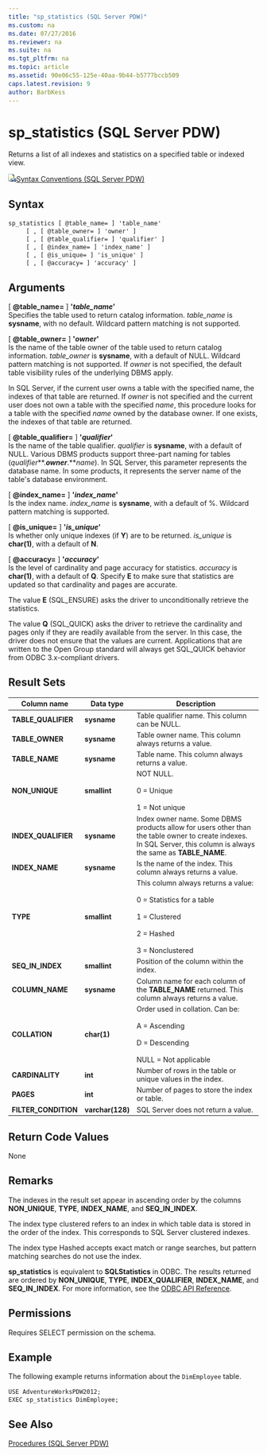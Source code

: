 ```yaml
---
title: "sp_statistics (SQL Server PDW)"
ms.custom: na
ms.date: 07/27/2016
ms.reviewer: na
ms.suite: na
ms.tgt_pltfrm: na
ms.topic: article
ms.assetid: 90e06c55-125e-40aa-9b44-b5777bccb509
caps.latest.revision: 9
author: BarbKess
---
```

# sp_statistics (SQL Server PDW)
Returns a list of all indexes and statistics on a specified table or indexed view.  
  
![Topic link icon](../sqlpdw/media/Topic_Link.gif "Topic_Link")[Syntax Conventions &#40;SQL Server PDW&#41;](../sqlpdw/syntax-conventions-sql-server-pdw.md)  
  
## Syntax  
  
```  
sp_statistics [ @table_name= ] 'table_name'  
     [ , [ @table_owner= ] 'owner' ]   
     [ , [ @table_qualifier= ] 'qualifier' ]   
     [ , [ @index_name= ] 'index_name' ]   
     [ , [ @is_unique= ] 'is_unique' ]  
     [ , [ @accuracy= ] 'accuracy' ]  
```  
  
## Arguments  
[ **@table_name=** ] **'***table_name***'**  
Specifies the table used to return catalog information. *table_name* is **sysname**, with no default. Wildcard pattern matching is not supported.  
  
[ **@table_owner=** ] **'***owner***'**  
Is the name of the table owner of the table used to return catalog information. *table_owner* is **sysname**, with a default of NULL. Wildcard pattern matching is not supported. If *owner* is not specified, the default table visibility rules of the underlying DBMS apply.  
  
In SQL Server, if the current user owns a table with the specified name, the indexes of that table are returned. If *owner* is not specified and the current user does not own a table with the specified *name*, this procedure looks for a table with the specified *name* owned by the database owner. If one exists, the indexes of that table are returned.  
  
[ **@table_qualifier=** ] **'***qualifier***'**  
Is the name of the table qualifier. *qualifier* is **sysname**, with a default of NULL. Various DBMS products support three-part naming for tables (*qualifier***.***owner***.***name*). In SQL Server, this parameter represents the database name. In some products, it represents the server name of the table's database environment.  
  
[ **@index_name=** ] **'***index_name***'**  
Is the index name. *index_name* is **sysname**, with a default of %. Wildcard pattern matching is supported.  
  
[ **@is_unique=** ] **'***is_unique***'**  
Is whether only unique indexes (if **Y**) are to be returned. *is_unique* is **char(1)**, with a default of **N**.  
  
[ **@accuracy=** ] **'***accuracy***'**  
Is the level of cardinality and page accuracy for statistics. *accuracy* is **char(1)**, with a default of **Q**. Specify **E** to make sure that statistics are updated so that cardinality and pages are accurate.  
  
The value **E** (SQL_ENSURE) asks the driver to unconditionally retrieve the statistics.  
  
The value **Q** (SQL_QUICK) asks the driver to retrieve the cardinality and pages only if they are readily available from the server. In this case, the driver does not ensure that the values are current. Applications that are written to the Open Group standard will always get SQL_QUICK behavior from ODBC 3.x-compliant drivers.  
  
## Result Sets  
  
|Column name|Data type|Description|  
|---------------|-------------|---------------|  
|**TABLE_QUALIFIER**|**sysname**|Table qualifier name. This column can be NULL.|  
|**TABLE_OWNER**|**sysname**|Table owner name. This column always returns a value.|  
|**TABLE_NAME**|**sysname**|Table name. This column always returns a value.|  
|**NON_UNIQUE**|**smallint**|NOT NULL.<br /><br />0 = Unique<br /><br />1 = Not unique|  
|**INDEX_QUALIFIER**|**sysname**|Index owner name. Some DBMS products allow for users other than the table owner to create indexes. In SQL Server, this column is always the same as **TABLE_NAME**.|  
|**INDEX_NAME**|**sysname**|Is the name of the index. This column always returns a value.|  
|**TYPE**|**smallint**|This column always returns a value:<br /><br />0 = Statistics for a table<br /><br />1 = Clustered<br /><br />2 = Hashed<br /><br />3 = Nonclustered|  
|**SEQ_IN_INDEX**|**smallint**|Position of the column within the index.|  
|**COLUMN_NAME**|**sysname**|Column name for each column of the **TABLE_NAME** returned. This column always returns a value.|  
|**COLLATION**|**char(1)**|Order used in collation. Can be:<br /><br />A = Ascending<br /><br />D = Descending<br /><br />NULL = Not applicable|  
|**CARDINALITY**|**int**|Number of rows in the table or unique values in the index.|  
|**PAGES**|**int**|Number of pages to store the index or table.|  
|**FILTER_CONDITION**|**varchar(128)**|SQL Server does not return a value.|  
  
## Return Code Values  
None  
  
## Remarks  
The indexes in the result set appear in ascending order by the columns **NON_UNIQUE**, **TYPE**, **INDEX_NAME**, and **SEQ_IN_INDEX**.  
  
The index type clustered refers to an index in which table data is stored in the order of the index. This corresponds to SQL Server clustered indexes.  
  
The index type Hashed accepts exact match or range searches, but pattern matching searches do not use the index.  
  
**sp_statistics** is equivalent to **SQLStatistics** in ODBC. The results returned are ordered by **NON_UNIQUE**, **TYPE**, **INDEX_QUALIFIER**, **INDEX_NAME**, and **SEQ_IN_INDEX**. For more information, see the [ODBC API Reference](http://go.microsoft.com/fwlink/?LinkId=68323).  
  
## Permissions  
Requires SELECT permission on the schema.  
  
## Example  
The following example returns information about the `DimEmployee` table.  
  
```  
USE AdventureWorksPDW2012;  
EXEC sp_statistics DimEmployee;  
```  
  
## See Also  
[Procedures &#40;SQL Server PDW&#41;](../sqlpdw/procedures-sql-server-pdw.md)  
  
